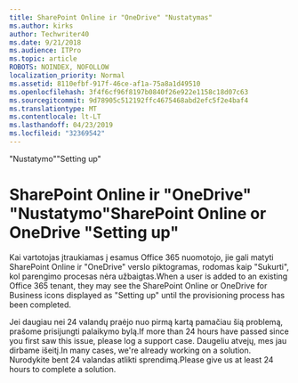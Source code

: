 ```yaml
---
title: SharePoint Online ir "OneDrive" "Nustatymas"
ms.author: kirks
author: Techwriter40
ms.date: 9/21/2018
ms.audience: ITPro
ms.topic: article
ROBOTS: NOINDEX, NOFOLLOW
localization_priority: Normal
ms.assetid: 8110efbf-917f-46ce-af1a-75a8a1d49510
ms.openlocfilehash: 3f4f6cf96f8197b0840f26e922e1158c18d07c63
ms.sourcegitcommit: 9d78905c512192ffc4675468abd2efc5f2e4baf4
ms.translationtype: MT
ms.contentlocale: lt-LT
ms.lasthandoff: 04/23/2019
ms.locfileid: "32369542"
---
```

<span data-ttu-id="d6a82-102">"Nustatymo"</span><span class="sxs-lookup"><span data-stu-id="d6a82-102">"Setting up"</span></span>

# <a name="sharepoint-online-or-onedrive-setting-up"></a><span data-ttu-id="d6a82-103">SharePoint Online ir "OneDrive" "Nustatymo"</span><span class="sxs-lookup"><span data-stu-id="d6a82-103">SharePoint Online or OneDrive "Setting up"</span></span>

<span data-ttu-id="d6a82-104">Kai vartotojas įtraukiamas į esamus Office 365 nuomotojo, jie gali matyti SharePoint Online ir "OneDrive" verslo piktogramas, rodomas kaip "Sukurti", kol parengimo procesas nėra užbaigtas.</span><span class="sxs-lookup"><span data-stu-id="d6a82-104">When a user is added to an existing Office 365 tenant, they may see the SharePoint Online or OneDrive for Business icons displayed as "Setting up" until the provisioning process has been completed.</span></span>
  
<span data-ttu-id="d6a82-105">Jei daugiau nei 24 valandų praėjo nuo pirmą kartą pamačiau šią problemą, prašome prisijungti palaikymo bylą.</span><span class="sxs-lookup"><span data-stu-id="d6a82-105">If more than 24 hours have passed since you first saw this issue, please log a support case.</span></span> <span data-ttu-id="d6a82-106">Daugeliu atvejų, mes jau dirbame išeitį.</span><span class="sxs-lookup"><span data-stu-id="d6a82-106">In many cases, we're already working on a solution.</span></span> <span data-ttu-id="d6a82-107">Nurodykite bent 24 valandas atlikti sprendimą.</span><span class="sxs-lookup"><span data-stu-id="d6a82-107">Please give us at least 24 hours to complete a solution.</span></span>
  


